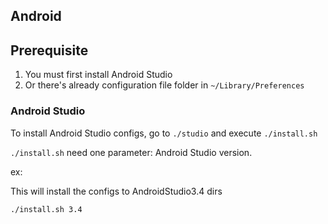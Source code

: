 ## Android

## Prerequisite

1. You must first install Android Studio
2. Or there's already configuration file folder in `~/Library/Preferences`

### Android Studio

To install Android Studio configs, go to `./studio` and execute `./install.sh` 

`./install.sh` need one parameter: Android Studio version. 

ex: 

This will install the configs to AndroidStudio3.4 dirs

```
./install.sh 3.4 
```